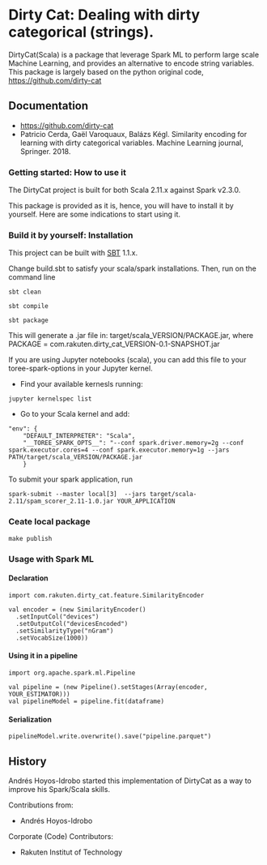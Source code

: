 # Dirty Cat: Dealing with dirty categorical (strings).

DirtyCat(Scala) is a package that leverage Spark ML to perform large scale Machine Learning, and provides an alternative to encode string variables.
This package is largely based on the python original code, https://github.com/dirty-cat  


## Documentation
* https://github.com/dirty-cat
* Patricio Cerda, Gaël Varoquaux, Balázs Kégl. Similarity encoding for learning with dirty categorical variables. Machine Learning journal, Springer. 2018.


### Getting started: How to use it 

The DirtyCat  project is built for both Scala 2.11.x against Spark v2.3.0.

This package is provided as it is, hence, you will have to install it by
yourself. Here are some indications to start using it.


### Build it by yourself: Installation

This project can be built with [SBT](https://www.scala-sbt.org/) 1.1.x.


Change build.sbt to satisfy your scala/spark installations.
Then, run on the command line 
```{.bash}
sbt clean

sbt compile

sbt package
```

This will generate a .jar file in: target/scala_VERSION/PACKAGE.jar, where
PACKAGE = com.rakuten.dirty_cat_VERSION-0.1-SNAPSHOT.jar


If you are using Jupyter notebooks (scala), you can 
add this file to your toree-spark-options in your Jupyter kernel. 

* Find your available kernesls running: 
```
jupyter kernelspec list 
```
* Go to your Scala kernel and add:
```{.python}
"env": {
    "DEFAULT_INTERPRETER": "Scala",
    "__TOREE_SPARK_OPTS__": "--conf spark.driver.memory=2g --conf spark.executor.cores=4 --conf spark.executor.memory=1g --jars PATH/target/scala_VERSION/PACKAGE.jar
    }
```


To submit your spark application, run 
```{.bash}
spark-submit --master local[3]  --jars target/scala-2.11/spam_scorer_2.11-1.0.jar YOUR_APPLICATION
```


### Ceate local package
```{.bash}
make publish 
```

### Usage with Spark ML

#### Declaration
```{.scala}
import com.rakuten.dirty_cat.feature.SimilarityEncoder

val encoder = (new SimilarityEncoder()
  .setInputCol("devices")
  .setOutputCol("devicesEncoded")
  .setSimilarityType("nGram")
  .setVocabSize(1000))
```

#### Using it in a pipeline
```{.scala}
import org.apache.spark.ml.Pipeline

val pipeline = (new Pipeline().setStages(Array(encoder, YOUR_ESTIMATOR)))
val pipelineModel = pipeline.fit(dataframe)
```

#### Serialization
```{.scala}
pipelineModel.write.overwrite().save("pipeline.parquet") 
```



## History

Andrés Hoyos-Idrobo started this implementation of DirtyCat as a way to improve his Spark/Scala skills.

Contributions from:

* Andrés Hoyos-Idrobo


Corporate (Code) Contributors:
* Rakuten Institut of Technology
